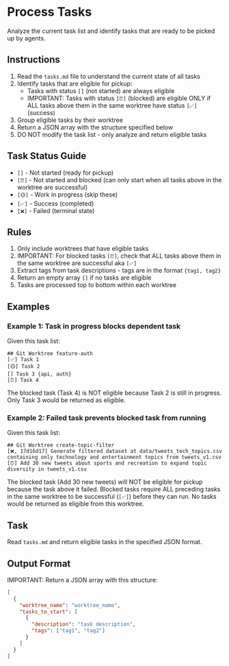 # Process Tasks

Analyze the current task list and identify tasks that are ready to be picked up by agents.

## Instructions

1. Read the `tasks.md` file to understand the current state of all tasks
2. Identify tasks that are eligible for pickup:
   - Tasks with status `[]` (not started) are always eligible
   - IMPORTANT: Tasks with status `[⏰]` (blocked) are eligible ONLY if ALL tasks above them in the same worktree have status `[✅]` (success)
3. Group eligible tasks by their worktree
4. Return a JSON array with the structure specified below
5. DO NOT modify the task list - only analyze and return eligible tasks

## Task Status Guide

- `[]` - Not started (ready for pickup)
- `[⏰]` - Not started and blocked (can only start when all tasks above in the worktree are successful)
- `[🟡]` - Work in progress (skip these)
- `[✅]` - Success (completed)
- `[❌]` - Failed (terminal state)

## Rules

1. Only include worktrees that have eligible tasks
2. IMPORTANT: For blocked tasks `[⏰]`, check that ALL tasks above them in the same worktree are successful aka `[✅]`
3. Extract tags from task descriptions - tags are in the format `{tag1, tag2}`
4. Return an empty array `[]` if no tasks are eligible
5. Tasks are processed top to bottom within each worktree

## Examples

### Example 1: Task in progress blocks dependent task
Given this task list:
```
## Git Worktree feature-auth
[✅] Task 1
[🟡] Task 2
[] Task 3 {api, auth}
[⏰] Task 4
```

The blocked task (Task 4) is NOT eligible because Task 2 is still in progress.
Only Task 3 would be returned as eligible.

### Example 2: Failed task prevents blocked task from running
Given this task list:
```
## Git Worktree create-topic-filter
[❌, 17d16d17] Generate filtered dataset at data/tweets_tech_topics.csv containing only technology and entertainment topics from tweets_v1.csv
[⏰] Add 30 new tweets about sports and recreation to expand topic diversity in tweets_v1.csv
```

The blocked task (Add 30 new tweets) will NOT be eligible for pickup because the task above it failed. 
Blocked tasks require ALL preceding tasks in the same worktree to be successful (`[✅]`) before they can run.
No tasks would be returned as eligible from this worktree.

## Task

Read `tasks.md` and return eligible tasks in the specified JSON format.


## Output Format

IMPORTANT: Return a JSON array with this structure:

```json
[
  {
    "worktree_name": "worktree_name",
    "tasks_to_start": [
      {
        "description": "task description",
        "tags": ["tag1", "tag2"]
      }
    ]
  }
]
```